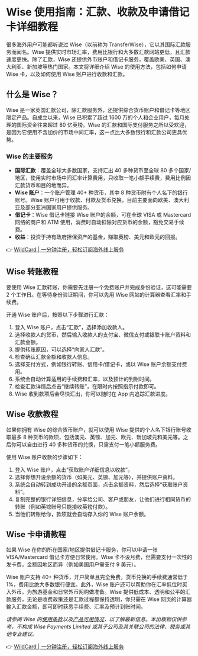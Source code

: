 # Wise 使用指南：汇款、收款及申请借记卡详细教程

很多海外用户可能都听说过 Wise（以前称为 TransferWise），它以其国际汇款服务而闻名。Wise 提供实时市场汇率，费用比银行和大多数汇款网站更低，且汇款速度更快。除了汇款，Wise 还提供外币账户和借记卡服务，覆盖欧美、英国、澳大利亚、新加坡等热门国家。本文将详细介绍 Wise 的使用方法，包括如何申请 Wise 卡，以及如何使用 Wise 账户进行收款和汇款。

## 什么是 Wise？

Wise 是一家英国汇款公司，除汇款服务外，还提供综合货币账户和借记卡等地区限定产品。自成立以来，Wise 已积累了超过 1600 万的个人和企业用户，每月处理的国际资金往来超过 80 亿英镑。Wise 的汇款和国际支付服务之所以受欢迎，是因为它使用不含加价的市场中间汇率，这一点比大多数银行和汇款公司更具优势。

### Wise 的主要服务

- **国际汇款**：覆盖全球大多数国家，支持汇出 40 多种货币至全球 80 多个国家/地区，使用实时市场中间汇率计算费用，只收取一笔小额手续费，费用比例因汇款货币和目的地而异。
- **Wise 账户**：一个账户管理 40+ 种货币，其中 8 种货币附有个人名下的银行账号。Wise 账户可用于收款、付款及货币兑换，目前主要面向欧美、澳大利亚及部分亚洲国家用户提供服务。
- **借记卡**：Wise 借记卡链接 Wise 账户的余额，可在全球 VISA 或 Mastercard 网络的商户和 ATM 使用，消费时自动扣除对应货币的余额，豁免交易手续费。
- **收益**：投资于持有政府担保资产的基金，赚取英镑、美元和欧元的回报。

👉 [WildCard | 一分钟注册，轻松订阅海外线上服务](https://bbtdd.com/WildCard)

## Wise 转账教程

要使用 Wise 汇款转账，你需要先注册一个免费账户并完成身份验证，这可能需要 2 个工作日。在等待身份验证期间，你可以先用 Wise 网站的计算器查看汇率和手续费。

开通 Wise 账户后，按照以下步骤进行汇款：

1. 登入 Wise 账户，点击“汇款”，选择添加收款人。
2. 选择收款人的货币，然后输入收款人的支付宝、微信支付或银联卡账户资料和汇款金额。
3. 提供转账原因，可以选择“向家人汇款”。
4. 检查确认汇款金额和收款人信息。
5. 选择支付方式，例如银行转账、信用卡/借记卡，或以 Wise 账户余额支付费用。
6. 系统会自动计算适用的手续费和汇率，以及预计的到账时间。
7. 检查汇款详情后点击“继续转账”，在限时内按照指示付款即可。
8. Wise 收到款项后会尽快汇出，你可以随时在 App 内追踪汇款进度。

## Wise 收款教程

如果你拥有 Wise 的综合货币账户，就可以使用 Wise 提供的个人名下银行账号收取最多 8 种货币的款项，包括澳元、英镑、加元、欧元、新加坡元和美元等。之后你可以自由进行 40 多种货币的兑换，只需支付一笔小额服务费。

使用 Wise 账户收款的步骤如下：

1. 登入 Wise 账户，点击“获取账户详细信息以收款”。
2. 选择你想开设余额的货币（如美元、英镑、加元等），并提供账户资料。
3. 系统会自动转到成功开设的余额页面，点击余额资料，然后选择“获取账户资料”。
4. 复制完整的银行详细信息，分享给公司、客户或朋友，让他们进行相同货币的转账（例如英镑账号只能接收英镑付款）。
5. 当他们转账给你，款项就会自动存入你的 Wise 账户余额。

## Wise 卡申请教程

如果 Wise 在你的所在国家/地区提供借记卡服务，你可以申请一张 VISA/Mastercard 借记卡方便日常使用。Wise 卡不设月费，但需要支付一次性的发卡费，金额因地区而异（例如美国用户需支付 9 美元）。

Wise 账户支持 40+ 种货币，开户简单且完全免费，货币兑换的手续费通常低于 1%，费用比绝大多数银行便宜。此外，Wise 账户还可以帮助你在汇率低位时买入外币，为旅游基金和日常外币网购做准备。Wise 提供低成本、透明和公平的汇款服务，无论是收费政策还是汇款过程都保持透明，你只需在 Wise 网页的计算器输入汇款金额，即可即时获悉手续费、汇率及预计到账时间。

*请参阅 Wise 的[使用条款](https://wise.com/terms-and-conditions)以及[产品可用情况](https://wise.com/help/articles/2978049/which-countries-can-i-use-wise-in)，以了解最新信息。本出版物仅供参考，不构成 Wise Payments Limited 或其子公司及其关联公司的法律、税务或其他专业建议。*

👉 [WildCard | 一分钟注册，轻松订阅海外线上服务](https://bbtdd.com/WildCard)